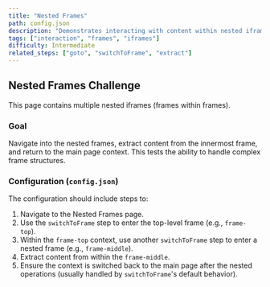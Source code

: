 ```yaml
---
title: "Nested Frames"
path: config.json
description: "Demonstrates interacting with content within nested iframes."
tags: ["interaction", "frames", "iframes"]
difficulty: Intermediate
related_steps: ["goto", "switchToFrame", "extract"]
---
```


## Nested Frames Challenge

This page contains multiple nested iframes (frames within frames).

### Goal
Navigate into the nested frames, extract content from the innermost frame, and return to the main page context. This tests the ability to handle complex frame structures.

### Configuration (`config.json`)
The configuration should include steps to:
1. Navigate to the Nested Frames page.
2. Use the `switchToFrame` step to enter the top-level frame (e.g., `frame-top`).
3. Within the `frame-top` context, use another `switchToFrame` step to enter a nested frame (e.g., `frame-middle`).
4. Extract content from within the `frame-middle`.
5. Ensure the context is switched back to the main page after the nested operations (usually handled by `switchToFrame`'s default behavior).
